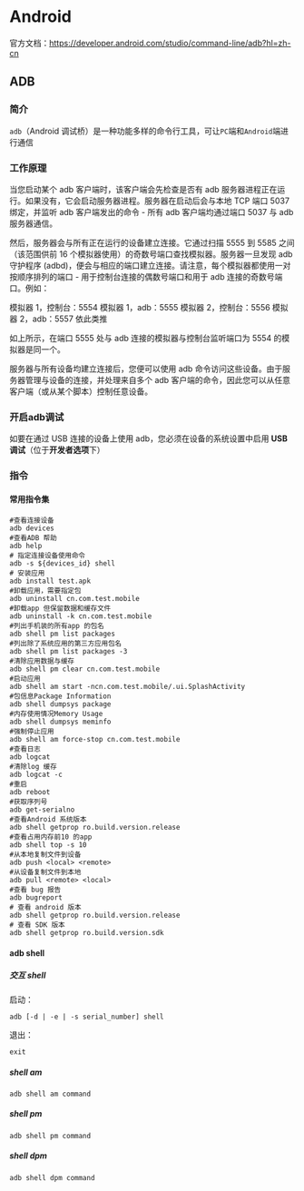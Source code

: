 # Android

官方文档：https://developer.android.com/studio/command-line/adb?hl=zh-cn

## ADB

### 简介

`adb`（Android 调试桥）是一种功能多样的命令行工具，可让`PC`端和`Android`端进行通信

### 工作原理

当您启动某个 adb 客户端时，该客户端会先检查是否有 adb 服务器进程正在运行。如果没有，它会启动服务器进程。服务器在启动后会与本地 TCP 端口 5037 绑定，并监听 adb 客户端发出的命令 - 所有 adb 客户端均通过端口 5037 与 adb 服务器通信。

然后，服务器会与所有正在运行的设备建立连接。它通过扫描 5555 到 5585 之间（该范围供前 16 个模拟器使用）的奇数号端口查找模拟器。服务器一旦发现 adb 守护程序 (adbd)，便会与相应的端口建立连接。请注意，每个模拟器都使用一对按顺序排列的端口 - 用于控制台连接的偶数号端口和用于 adb 连接的奇数号端口。例如：

模拟器 1，控制台：5554
模拟器 1，adb：5555
模拟器 2，控制台：5556
模拟器 2，adb：5557
依此类推

如上所示，在端口 5555 处与 adb 连接的模拟器与控制台监听端口为 5554 的模拟器是同一个。

服务器与所有设备均建立连接后，您便可以使用 adb 命令访问这些设备。由于服务器管理与设备的连接，并处理来自多个 adb 客户端的命令，因此您可以从任意客户端（或从某个脚本）控制任意设备。

### 开启adb调试

如要在通过 USB 连接的设备上使用 adb，您必须在设备的系统设置中启用 **USB 调试**（位于**开发者选项**下）

### 指令

#### 常用指令集

```shell
#查看连接设备
adb devices
#查看ADB 帮助
adb help
# 指定连接设备使用命令
adb -s ${devices_id} shell
# 安装应用
adb install test.apk
#卸载应用，需要指定包
adb uninstall cn.com.test.mobile 
#卸载app 但保留数据和缓存文件
adb uninstall -k cn.com.test.mobile
#列出手机装的所有app 的包名
adb shell pm list packages
#列出除了系统应用的第三方应用包名
adb shell pm list packages -3
#清除应用数据与缓存
adb shell pm clear cn.com.test.mobile
#启动应用
adb shell am start -ncn.com.test.mobile/.ui.SplashActivity
#包信息Package Information
adb shell dumpsys package
#内存使用情况Memory Usage
adb shell dumpsys meminfo
#强制停止应用
adb shell am force-stop cn.com.test.mobile
#查看日志
adb logcat
#清除log 缓存
adb logcat -c
#重启
adb reboot
#获取序列号
adb get-serialno
#查看Android 系统版本
adb shell getprop ro.build.version.release
#查看占用内存前10 的app
adb shell top -s 10
#从本地复制文件到设备
adb push <local> <remote>
#从设备复制文件到本地
adb pull <remote> <local>
#查看 bug 报告
adb bugreport
# 查看 android 版本
adb shell getprop ro.build.version.release
# 查看 SDK 版本
adb shell getprop ro.build.version.sdk
```

#### adb shell

##### 交互 shell

启动：

```shell
adb [-d | -e | -s serial_number] shell
```

退出：

```shell
exit
```

##### shell am

```shell
adb shell am command
```

##### shell pm

```
adb shell pm command
```

##### shell dpm

```
adb shell dpm command
```





